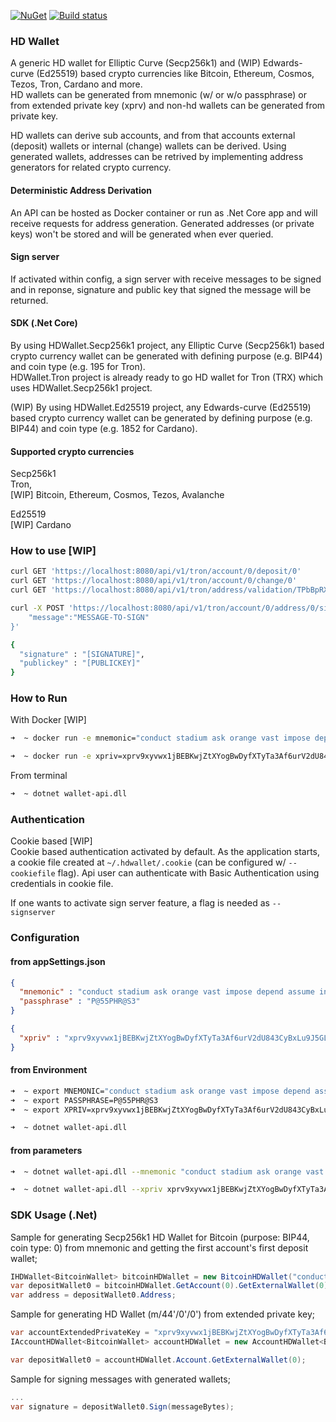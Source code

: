[![NuGet](https://img.shields.io/nuget/v/HDWallet.Secp256k1)](https://www.nuget.org/packages/HDWallet.Secp256k1/)
[![Build status](https://ci.appveyor.com/api/projects/status/20y31c79trpa6gim?svg=true)](https://ci.appveyor.com/project/farukterzioglu/hdwallet) 

### HD Wallet

A generic HD wallet for Elliptic Curve (Secp256k1) and (WIP) Edwards-curve (Ed25519) based crypto currencies like Bitcoin, Ethereum, Cosmos, Tezos, Tron, Cardano and more.  
HD wallets can be generated from mnemonic (w/ or w/o passphrase) or from extended private key (xprv) and non-hd wallets can be generated from private key.  

HD wallets can derive sub accounts, and from that accounts external (deposit) wallets or internal (change) wallets can be derived. Using generated wallets, addresses can be retrived by implementing address generators for related crypto currency. 

#### Deterministic Address Derivation
An API can be hosted as Docker container or run as .Net Core app and will receive requests for address generation. Generated addresses (or private keys) won't be stored and will be generated when ever queried.  

#### Sign server 
If activated within config, a sign server with receive messages to be signed and in reponse, signature and public key that signed the message will be returned.  

#### SDK (.Net Core)
By using HDWallet.Secp256k1 project, any Elliptic Curve (Secp256k1) based crypto currency wallet can be generated with defining purpose (e.g. BIP44) and coin type (e.g. 195 for Tron).  
HDWallet.Tron project is already ready to go HD wallet for Tron (TRX) which uses HDWallet.Secp256k1 project.  

(WIP) By using HDWallet.Ed25519 project, any Edwards-curve (Ed25519) based crypto currency wallet can be generated by defining purpose (e.g. BIP44) and coin type (e.g. 1852 for Cardano).     

#### Supported crypto currencies
Secp256k1  
Tron,  
[WIP] Bitcoin, Ethereum, Cosmos, Tezos, Avalanche

Ed25519  
[WIP] Cardano

### How to use [WIP]
```bash
curl GET 'https://localhost:8080/api/v1/tron/account/0/deposit/0'
curl GET 'https://localhost:8080/api/v1/tron/account/0/change/0'
curl GET 'https://localhost:8080/api/v1/tron/address/validation/TPbBpRXnt6ztse8XkCLiJstZyqQZvxW2sx'

curl -X POST 'https://localhost:8080/api/v1/tron/account/0/address/0/sign' --header 'Content-Type: application/json' --data-raw '{
    "message":"MESSAGE-TO-SIGN"
}'

{
  "signature" : "[SIGNATURE]",
  "publickey" : "[PUBLICKEY]"
}
```

### How to Run 
With Docker [WIP]  
```bash
➜  ~ docker run -e mnemonic="conduct stadium ask orange vast impose depend assume income sail chunk tomorrow life grape dutch" -e passphrase=P@55PHR@S3 -p 8080:80 wallet-api 

➜  ~ docker run -e xpriv=xprv9xyvwx1jBEBKwjZtXYogBwDyfXTyTa3Af6urV2dU843CyBxLu9J5GLQL4vMWvaW4q3skqAtarUvdGmBoWQZnU2RBLnmJdCM4FnbMa72xWNy -p 8080:80 wallet-api 
```

From terminal  
```bash
➜  ~ dotnet wallet-api.dll
```

### Authentication
Cookie based [WIP]  
Cookie based authentication activated by default. As the application starts, a cookie file created at `~/.hdwallet/.cookie` (can be configured w/ `--cookiefile` flag). Api user can authenticate with Basic Authentication using credentials in cookie file.  

If one wants to activate sign server feature, a flag is needed as `--signserver`  

### Configuration
#### from appSettings.json
```json
{
  "mnemonic" : "conduct stadium ask orange vast impose depend assume income sail chunk tomorrow life grape dutch",
  "passphrase" : "P@55PHR@S3"
}

{
  "xpriv" : "xprv9xyvwx1jBEBKwjZtXYogBwDyfXTyTa3Af6urV2dU843CyBxLu9J5GLQL4vMWvaW4q3skqAtarUvdGmBoWQZnU2RBLnmJdCM4FnbMa72xWNy"
}
```

#### from Environment
```bash
➜  ~ export MNEMONIC="conduct stadium ask orange vast impose depend assume income sail chunk tomorrow life grape dutch"
➜  ~ export PASSPHRASE=P@55PHR@S3
➜  ~ export XPRIV=xprv9xyvwx1jBEBKwjZtXYogBwDyfXTyTa3Af6urV2dU843CyBxLu9J5GLQL4vMWvaW4q3skqAtarUvdGmBoWQZnU2RBLnmJdCM4FnbMa72xWNy

➜  ~ dotnet wallet-api.dll
```
#### from parameters
```bash
➜  ~ dotnet wallet-api.dll --mnemonic "conduct stadium ask orange vast impose depend assume income sail chunk tomorrow life grape dutch" --passphrase P@55PHR@S3

➜  ~ dotnet wallet-api.dll --xpriv xprv9xyvwx1jBEBKwjZtXYogBwDyfXTyTa3Af6urV2dU843CyBxLu9J5GLQL4vMWvaW4q3skqAtarUvdGmBoWQZnU2RBLnmJdCM4FnbMa72xWNy
```

### SDK Usage (.Net) 
Sample for generating Secp256k1 HD Wallet for Bitcoin (purpose: BIP44, coin type: 0) from mnemonic and getting the first account's first deposit wallet;  
```csharp
IHDWallet<BitcoinWallet> bitcoinHDWallet = new BitcoinHDWallet("conduct stadium ask orange vast impose depend assume income sail chunk tomorrow life grape dutch", "");
var depositWallet0 = bitcoinHDWallet.GetAccount(0).GetExternalWallet(0);        
var address = depositWallet0.Address;
```  

Sample for generating HD Wallet (m/44'/0'/0') from extended private key;  
```csharp
var accountExtendedPrivateKey = "xprv9xyvwx1jBEBKwjZtXYogBwDyfXTyTa3Af6urV2dU843CyBxLu9J5GLQL4vMWvaW4q3skqAtarUvdGmBoWQZnU2RBLnmJdCM4FnbMa72xWNy";
IAccountHDWallet<BitcoinWallet> accountHDWallet = new AccountHDWallet<BitcoinWallet>(accountExtendedPrivateKey, 0);

var depositWallet0 = accountHDWallet.Account.GetExternalWallet(0);
```

Sample for signing messages with generated wallets;  
```csharp
...
var signature = depositWallet0.Sign(messageBytes);
```